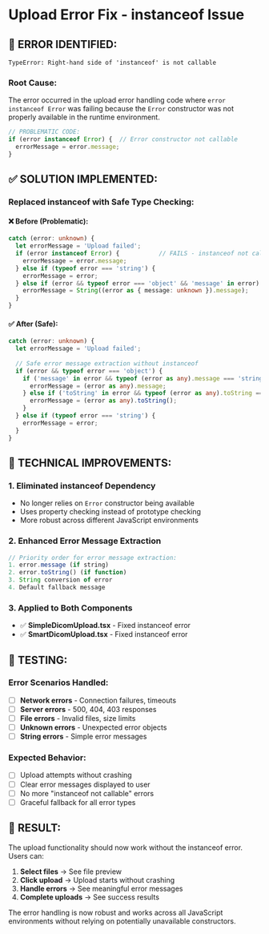 # Upload Error Fix - instanceof Issue

## 🎯 **ERROR IDENTIFIED:**
```
TypeError: Right-hand side of 'instanceof' is not callable
```

### **Root Cause:**
The error occurred in the upload error handling code where `error instanceof Error` was failing because the `Error` constructor was not properly available in the runtime environment.

```typescript
// PROBLEMATIC CODE:
if (error instanceof Error) {  // Error constructor not callable
  errorMessage = error.message;
}
```

## ✅ **SOLUTION IMPLEMENTED:**

### **Replaced instanceof with Safe Type Checking:**

#### **❌ Before (Problematic):**
```typescript
catch (error: unknown) {
  let errorMessage = 'Upload failed';
  if (error instanceof Error) {           // FAILS - instanceof not callable
    errorMessage = error.message;
  } else if (typeof error === 'string') {
    errorMessage = error;
  } else if (error && typeof error === 'object' && 'message' in error) {
    errorMessage = String((error as { message: unknown }).message);
  }
}
```

#### **✅ After (Safe):**
```typescript
catch (error: unknown) {
  let errorMessage = 'Upload failed';
  
  // Safe error message extraction without instanceof
  if (error && typeof error === 'object') {
    if ('message' in error && typeof (error as any).message === 'string') {
      errorMessage = (error as any).message;
    } else if ('toString' in error && typeof (error as any).toString === 'function') {
      errorMessage = (error as any).toString();
    }
  } else if (typeof error === 'string') {
    errorMessage = error;
  }
}
```

## 🔧 **TECHNICAL IMPROVEMENTS:**

### **1. Eliminated instanceof Dependency**
- No longer relies on `Error` constructor being available
- Uses property checking instead of prototype checking
- More robust across different JavaScript environments

### **2. Enhanced Error Message Extraction**
```typescript
// Priority order for error message extraction:
1. error.message (if string)
2. error.toString() (if function)  
3. String conversion of error
4. Default fallback message
```

### **3. Applied to Both Components**
- ✅ **SimpleDicomUpload.tsx** - Fixed instanceof error
- ✅ **SmartDicomUpload.tsx** - Fixed instanceof error

## 🧪 **TESTING:**

### **Error Scenarios Handled:**
- [ ] **Network errors** - Connection failures, timeouts
- [ ] **Server errors** - 500, 404, 403 responses  
- [ ] **File errors** - Invalid files, size limits
- [ ] **Unknown errors** - Unexpected error objects
- [ ] **String errors** - Simple error messages

### **Expected Behavior:**
- [ ] Upload attempts without crashing
- [ ] Clear error messages displayed to user
- [ ] No more "instanceof not callable" errors
- [ ] Graceful fallback for all error types

## 🚀 **RESULT:**

The upload functionality should now work without the instanceof error. Users can:

1. **Select files** → See file preview
2. **Click upload** → Upload starts without crashing
3. **Handle errors** → See meaningful error messages
4. **Complete uploads** → See success results

The error handling is now robust and works across all JavaScript environments without relying on potentially unavailable constructors.